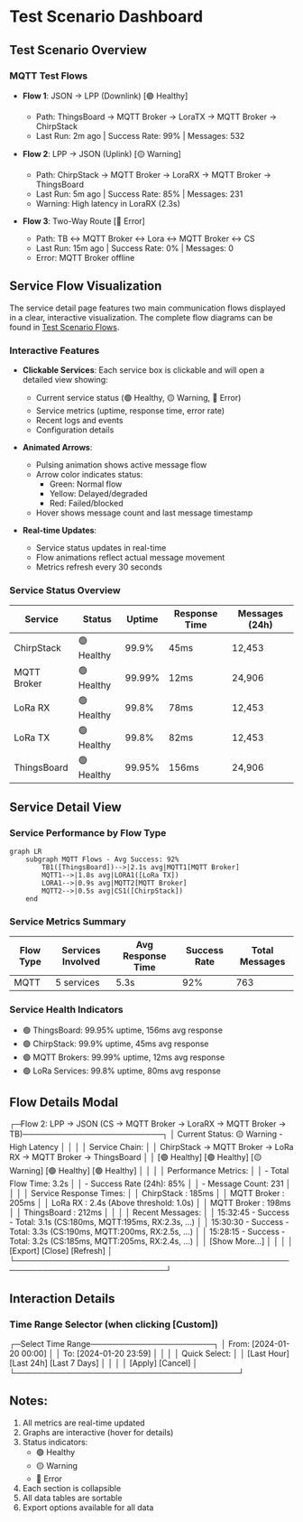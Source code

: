 # Test Scenario Dashboard

## Test Scenario Overview

### MQTT Test Flows
- **Flow 1**: JSON → LPP (Downlink) [🟢 Healthy]
  - Path: ThingsBoard → MQTT Broker → LoraTX → MQTT Broker → ChirpStack
  - Last Run: 2m ago | Success Rate: 99% | Messages: 532

- **Flow 2**: LPP → JSON (Uplink) [🟡 Warning]
  - Path: ChirpStack → MQTT Broker → LoraRX → MQTT Broker → ThingsBoard
  - Last Run: 5m ago | Success Rate: 85% | Messages: 231
  - Warning: High latency in LoraRX (2.3s)

- **Flow 3**: Two-Way Route [🔴 Error]
  - Path: TB ↔ MQTT Broker ↔ Lora ↔ MQTT Broker ↔ CS
  - Last Run: 15m ago | Success Rate: 0% | Messages: 0
  - Error: MQTT Broker offline

## Service Flow Visualization

The service detail page features two main communication flows displayed in a clear, interactive visualization. The complete flow diagrams can be found in [Test Scenario Flows](diagrams/test-scenario-flows.md).

### Interactive Features

- **Clickable Services**: Each service box is clickable and will open a detailed view showing:
  - Current service status (🟢 Healthy, 🟡 Warning, 🔴 Error)
  - Service metrics (uptime, response time, error rate)
  - Recent logs and events
  - Configuration details

- **Animated Arrows**: 
  - Pulsing animation shows active message flow
  - Arrow color indicates status:
    - Green: Normal flow
    - Yellow: Delayed/degraded
    - Red: Failed/blocked
  - Hover shows message count and last message timestamp

- **Real-time Updates**:
  - Service status updates in real-time
  - Flow animations reflect actual message movement
  - Metrics refresh every 30 seconds

### Service Status Overview

| Service | Status | Uptime | Response Time | Messages (24h) |
|---------|--------|--------|---------------|---------------|
| ChirpStack | 🟢 Healthy | 99.9% | 45ms | 12,453 |
| MQTT Broker | 🟢 Healthy | 99.99% | 12ms | 24,906 |
| LoRa RX | 🟢 Healthy | 99.8% | 78ms | 12,453 |
| LoRa TX | 🟢 Healthy | 99.8% | 82ms | 12,453 |
| ThingsBoard | 🟢 Healthy | 99.95% | 156ms | 24,906 |

## Service Detail View

### Service Performance by Flow Type
```mermaid
graph LR
    subgraph MQTT Flows - Avg Success: 92%
        TB1([ThingsBoard])-->|2.1s avg|MQTT1[MQTT Broker]
        MQTT1-->|1.8s avg|LORA1([LoRa TX])
        LORA1-->|0.9s avg|MQTT2[MQTT Broker]
        MQTT2-->|0.5s avg|CS1([ChirpStack])
    end
```

### Service Metrics Summary
| Flow Type | Services Involved | Avg Response Time | Success Rate | Total Messages |
|-----------|------------------|-------------------|--------------|----------------|
| MQTT      | 5 services       | 5.3s             | 92%          | 763           |

### Service Health Indicators
- 🟢 ThingsBoard: 99.95% uptime, 156ms avg response
- 🟢 ChirpStack: 99.9% uptime, 45ms avg response
- 🟢 MQTT Brokers: 99.99% uptime, 12ms avg response
- 🟢 LoRa Services: 99.8% uptime, 80ms avg response

## Flow Details Modal
┌─Flow 2: LPP → JSON (CS → MQTT Broker → LoraRX → MQTT Broker → TB)─────────────────────────┐
│ Current Status: 🟡 Warning - High Latency                                    │
│                                                                             │
│ Service Chain:                                                              │
│ ChirpStack → MQTT Broker → LoRa RX → MQTT Broker → ThingsBoard             │
│ [🟢 Healthy] [🟢 Healthy]    [🟡 Warning]  [🟢 Healthy]   [🟢 Healthy]            │
│                                                                             │
│ Performance Metrics:                                                        │
│ - Total Flow Time: 3.2s                                                     │
│ - Success Rate (24h): 85%                                                   │
│ - Message Count: 231                                                        │
│                                                                             │
│ Service Response Times:                                                     │
│ ChirpStack  : 185ms                                                         │
│ MQTT Broker : 205ms                                                         │
│ LoRa RX     : 2.4s (Above threshold: 1.0s)                                 │
│ MQTT Broker : 198ms                                                         │
│ ThingsBoard : 212ms                                                         │
│                                                                             │
│ Recent Messages:                                                            │
│ 15:32:45 - Success - Total: 3.1s (CS:180ms, MQTT:195ms, RX:2.3s, ...)     │
│ 15:30:30 - Success - Total: 3.3s (CS:190ms, MQTT:200ms, RX:2.5s, ...)     │
│ 15:28:15 - Success - Total: 3.2s (CS:185ms, MQTT:205ms, RX:2.4s, ...)     │
│ [Show More...]                                                              │
│                                                                             │
│                                                   [Export] [Close] [Refresh] │
└─────────────────────────────────────────────────────────────────────────────┘

## Interaction Details

### Time Range Selector (when clicking [Custom])
┌─Select Time Range──────────────────────┐
│ From: [2024-01-20 00:00] │
│ To:   [2024-01-20 23:59] │
│                                        │
│ Quick Select:                          │
│ [Last Hour] [Last 24h] [Last 7 Days]   │
│                                        │
│              [Apply] [Cancel]          │
└────────────────────────────────────────┘

## Notes:
1. All metrics are real-time updated
2. Graphs are interactive (hover for details)
3. Status indicators:
   - 🟢 Healthy
   - 🟡 Warning
   - 🔴 Error
4. Each section is collapsible
5. All data tables are sortable
6. Export options available for all data
